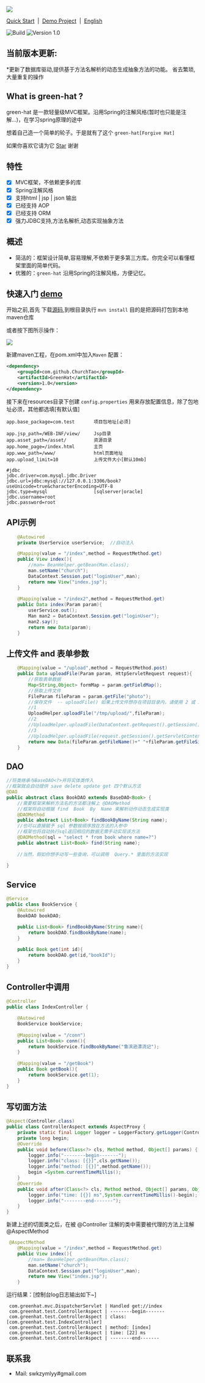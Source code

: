 

[![](http://shirley520.cn:9000/upload/2017/07/oe28fngd7sj7ep6pn6bua4f26m.png)](https://github.com/ChurchTao/green-hat)

[Quick Start]()&nbsp; | &nbsp;[Demo Project](https://github.com/ChurchTao/greenhat-demo)&nbsp; | &nbsp;[English]()

![Build](https://img.shields.io/badge/Java-1.6+-green.svg?style=flat-square)
![Version 1.0](https://img.shields.io/badge/version-1.0-yellow.svg?style=flat-square)


## 当前版本更新:

*更新了数据库驱动,提供基于方法名解析的动态生成抽象方法的功能。
省去繁琐,大量重复的操作

## What is green-hat ?

green-hat 是一款轻量级MVC框架。沿用Spring的注解风格(暂时也只能是注解...)，在学习spring原理的途中

想着自己造一个简单的轮子。于是就有了这个 `green-hat[Forgive Hat]`

如果你喜欢它请为它 [Star](https://github.com/ChurchTao/green-hat/stargazers) 谢谢

## 特性

* [x] MVC框架，不依赖更多的库
* [x] Spring注解风格
* [x] 支持html | jsp | json 输出
* [x] 已经支持 AOP
* [x] 已经支持 ORM
* [x] 强力JDBC支持,方法名解析,动态实现抽象方法

## 概述

* 简洁的：框架设计简单,容易理解,不依赖于更多第三方库。你完全可以看懂框架里面的简单代码。
* 优雅的：`green-hat` 沿用Spring的注解风格，方便记忆。

## 快速入门 [demo](https://github.com/ChurchTao/greenhat-demo)

开始之前,首先 下载[源码](https://github.com/ChurchTao/green-hat),到根目录执行 `mvn install` 目的是把源码打包到本地maven仓库

或者按下图所示操作：

![](http://182.254.156.252:9000/upload/2017/08/ohno1uckr4g4lrv7thbjup8qgb.png)

新建maven工程，在pom.xml中加入`Maven` 配置：

```xml
<dependency>
    <groupId>com.github.ChurchTao</groupId>
    <artifactId>GreenHat</artifactId>
    <version>1.0</version>
</dependency>
```

接下来在resources目录下创建 `config.properties` 用来存放配置信息，除了包地址必须，其他都选填[有默认值]

```properties
app.base_package=com.test       项目包地址[必须]

app.jsp_path=/WEB-INF/view/     Jsp目录
app.asset_path=/asset/          资源目录
app.home_page=/index.html       主页
app.www_path=/www/              html页面地址
app.upload_limit=10             上传文件大小[默认10mb]

#jdbc
jdbc.driver=com.mysql.jdbc.Driver
jdbc.url=jdbc:mysql://127.0.0.1:3306/book?useUnicode=true&characterEncoding=UTF-8
jdbc.type=mysql                 [sqlserver|oracle] 
jdbc.username=root
jdbc.password=root
```

## API示例

```java
    @Autowired
    private UserService userService;  //自动注入

    @Mapping(value = "/index",method = RequestMethod.get)
    public View index(){
        //man= BeanHelper.getBean(Man.class);
        man.setName("church");
        DataContext.Session.put("loginUser",man);
        return new View("index.jsp");
    }
    
    @Mapping(value = "/index2",method = RequestMethod.get)
    public Data index(Param param){
        userService.out();
        Man man2 = DataContext.Session.get("loginUser");
        man2.say();
        return new Data(param);
    }
```

## 上传文件 and 表单参数

```java
    @Mapping(value = "/upload",method = RequestMethod.post)
    public Data uploadFile(Param param, HttpServletRequest request){
        //获取表单数据
        Map<String,Object> formMap = param.getFieldMap();
        //获取上传文件
        FileParam fileParam = param.getFile("photo");
        //保存文件  -- uploadFile() 如果上传文件想存在项目目录内，请使用 2 或 3
        //1
        UploadHelper.uploadFile("/tmp/upload/",fileParam);
        //2
        //UploadHelper.uploadFile(DataContext.getRequest().getSession().getServletContext().getRealPath("/tmp/upload/"),fileParam);
        //3
        //UploadHelper.uploadFile(request.getSession().getServletContext().getRealPath("/tmp/upload/"),fileParam);
        return new Data(fileParam.getFileName()+" "+fileParam.getFileSize());
    }
```
## DAO
```java
//将类继承与BaseDAO<?>并将实体类传入
//框架就会自动提供 save delete update get 四个默认方法
@DAO
public abstract class BookDAO extends BaseDAO<Book> {
    //需要框架来解析方法名的方法都注解上 @DAOMethod
    //框架将自动根据 find  Book  By  Name 来解析动作动态生成实现类
    @DAOMethod
    public abstract List<Book> findBookByName(String name);
    //也可以直接赋予 sql 参数按顺序放在方法的入参中
    //框架也将自动执行sql返回相应的数据无需手动实现该方法
    @DAOMethod(sql = "select * from book where name=?")
    public abstract List<Book> find(String name);
    
    //当然，假如你想手动写一些查询，可以调用  Query.* 里面的方法实现
    
}
```

## Service
```java
@Service
public class BookService {
    @Autowired
    BookDAO bookDAO;
    
    public List<Book> findBookByName(String name){
        return bookDAO.findBookByName(name);
    }

    public Book get(int id){
        return bookDAO.get(id,"bookId");
    }
}
```

## Controller中调用
```java
@Controller
public class IndexController {

    @Autowired
    BookService bookService;
    
    @Mapping(value = "/conn")
    public List<Book> conn(){
        return bookService.findBookByName("鲁滨逊漂流记");
    }
    
    @Mapping(value = "/getBook")
    public Book getBook(){
        return bookService.get(1);
    }
}
```

## 写切面方法

```java
@Aspect(Controller.class)
public class ControllerAspect extends AspectProxy {
    private static final Logger logger = LoggerFactory.getLogger(ControllerAspect.class);
    private long begin;
    @Override
    public void before(Class<?> cls, Method method, Object[] params) {
        logger.info("--------begin-------");
        logger.info("class: [{}]",cls.getName());
        logger.info("method: [{}]",method.getName());
        begin =System.currentTimeMillis();
    }
    @Override
    public void after(Class<?> cls, Method method, Object[] params, Object result) {
        logger.info("time: [{}] ms",System.currentTimeMillis()-begin);
        logger.info("--------end-------");
    }
}
```
新建上述的切面类之后，在被 @Controller 注解的类中需要被代理的方法上注解 @AspectMethod
```java
 @AspectMethod
    @Mapping(value = "/index",method = RequestMethod.get)
    public View index(){
        //man= BeanHelper.getBean(Man.class);
        man.setName("church");
        DataContext.Session.put("loginUser",man);
        return new View("index.jsp");
    }
```
运行结果：[控制台log日志输出如下~]
```text
 com.greenhat.mvc.DispatcherServlet | Handled get://index
 com.greenhat.test.ControllerAspect | --------begin-------
 com.greenhat.test.ControllerAspect | class: [com.greenhat.test.IndexController]
 com.greenhat.test.ControllerAspect | method: [index]
 com.greenhat.test.ControllerAspect | time: [22] ms
 com.greenhat.test.ControllerAspect | --------end-------
```

## 联系我

- Mail: swkzymlyy#gmail.com
